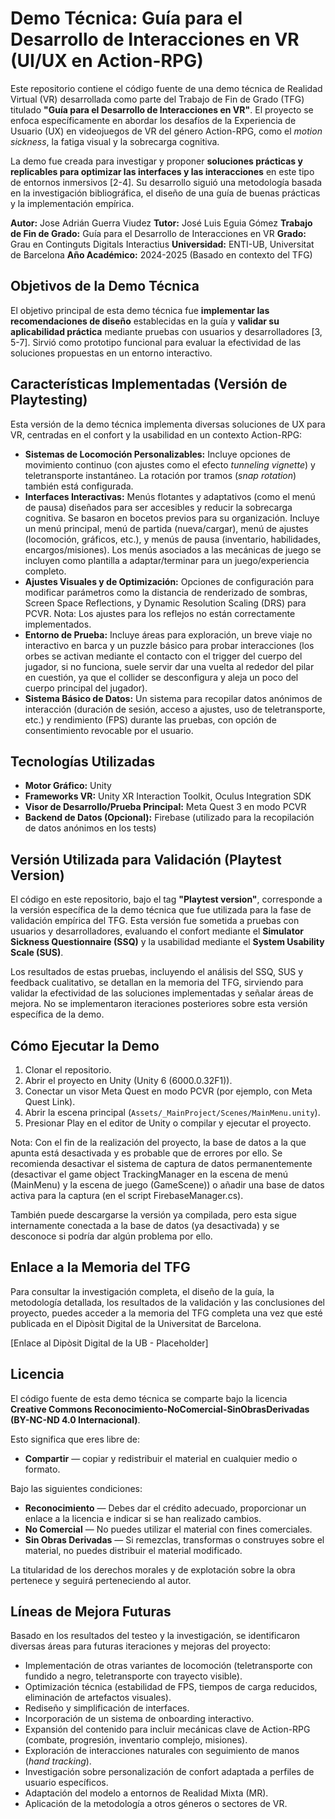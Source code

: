 # Demo Técnica: Guía para el Desarrollo de Interacciones en VR (UI/UX en Action-RPG)

Este repositorio contiene el código fuente de una demo técnica de Realidad Virtual (VR) desarrollada como parte del Trabajo de Fin de Grado (TFG) titulado **"Guía para el Desarrollo de Interacciones en VR"**. El proyecto se enfoca específicamente en abordar los desafíos de la Experiencia de Usuario (UX) en videojuegos de VR del género Action-RPG, como el *motion sickness*, la fatiga visual y la sobrecarga cognitiva.

La demo fue creada para investigar y proponer **soluciones prácticas y replicables para optimizar las interfaces y las interacciones** en este tipo de entornos inmersivos [2-4]. Su desarrollo siguió una metodología basada en la investigación bibliográfica, el diseño de una guía de buenas prácticas y la implementación empírica.

**Autor:** Jose Adrián Guerra Viudez
**Tutor:** José Luis Eguia Gómez
**Trabajo de Fin de Grado:** Guía para el Desarrollo de Interacciones en VR
**Grado:** Grau en Continguts Digitals Interactius
**Universidad:** ENTI-UB, Universitat de Barcelona
**Año Académico:** 2024-2025 (Basado en contexto del TFG)

## Objetivos de la Demo Técnica

El objetivo principal de esta demo técnica fue **implementar las recomendaciones de diseño** establecidas en la guía y **validar su aplicabilidad práctica** mediante pruebas con usuarios y desarrolladores [3, 5-7]. Sirvió como prototipo funcional para evaluar la efectividad de las soluciones propuestas en un entorno interactivo.

## Características Implementadas (Versión de Playtesting)

Esta versión de la demo técnica implementa diversas soluciones de UX para VR, centradas en el confort y la usabilidad en un contexto Action-RPG:

*   **Sistemas de Locomoción Personalizables:** Incluye opciones de movimiento continuo (con ajustes como el efecto *tunneling vignette*) y teletransporte instantáneo. La rotación por tramos (*snap rotation*) también está configurada.
*   **Interfaces Interactivas:** Menús flotantes y adaptativos (como el menú de pausa) diseñados para ser accesibles y reducir la sobrecarga cognitiva. Se basaron en bocetos previos para su organización. Incluye un menú principal, menú de partida (nueva/cargar), menú de ajustes (locomoción, gráficos, etc.), y menús de pausa (inventario, habilidades, encargos/misiones). Los menús asociados a las mecánicas de juego se incluyen como plantilla a adaptar/terminar para un juego/experiencia completo.
*   **Ajustes Visuales y de Optimización:** Opciones de configuración para modificar parámetros como la distancia de renderizado de sombras, Screen Space Reflections, y Dynamic Resolution Scaling (DRS) para PCVR. Nota: Los ajustes para los reflejos no están correctamente implementados.
*   **Entorno de Prueba:** Incluye áreas para exploración, un breve viaje no interactivo en barca y un puzzle básico para probar interacciones (los orbes se activan mediante el contacto con el trigger del cuerpo del jugador, si no funciona, suele servir dar una vuelta al rededor del pilar en cuestión, ya que el collider se desconfigura y aleja un poco del cuerpo principal del jugador).
*   **Sistema Básico de Datos:** Un sistema para recopilar datos anónimos de interacción (duración de sesión, acceso a ajustes, uso de teletransporte, etc.) y rendimiento (FPS) durante las pruebas, con opción de consentimiento revocable por el usuario.

## Tecnologías Utilizadas

*   **Motor Gráfico:** Unity
*   **Frameworks VR:** Unity XR Interaction Toolkit, Oculus Integration SDK
*   **Visor de Desarrollo/Prueba Principal:** Meta Quest 3 en modo PCVR
*   **Backend de Datos (Opcional):** Firebase (utilizado para la recopilación de datos anónimos en los tests)

## Versión Utilizada para Validación (Playtest Version)

El código en este repositorio, bajo el tag **"Playtest version"**, corresponde a la versión específica de la demo técnica que fue utilizada para la fase de validación empírica del TFG. Esta versión fue sometida a pruebas con usuarios y desarrolladores, evaluando el confort mediante el **Simulator Sickness Questionnaire (SSQ)** y la usabilidad mediante el **System Usability Scale (SUS)**.

Los resultados de estas pruebas, incluyendo el análisis del SSQ, SUS y feedback cualitativo, se detallan en la memoria del TFG, sirviendo para validar la efectividad de las soluciones implementadas y señalar áreas de mejora. No se implementaron iteraciones posteriores sobre esta versión específica de la demo.

## Cómo Ejecutar la Demo

1.  Clonar el repositorio.
2.  Abrir el proyecto en Unity (Unity 6 (6000.0.32F1)).
3.  Conectar un visor Meta Quest en modo PCVR (por ejemplo, con Meta Quest Link).
4.  Abrir la escena principal (`Assets/_MainProject/Scenes/MainMenu.unity`).
5.  Presionar Play en el editor de Unity o compilar y ejecutar el proyecto.

Nota: Con el fin de la realización del proyecto, la base de datos a la que apunta está desactivada y es probable que de errores por ello. Se recomienda desactivar el sistema de captura de datos permanentemente (desactivar el game object TrackingManager en la escena de menú (MainMenu) y la escena de juego (GameScene)) o añadir una base de datos activa para la captura (en el script FirebaseManager.cs).

También puede descargarse la versión ya compilada, pero esta sigue internamente conectada a la base de datos (ya desactivada) y se desconoce si podría dar algún problema por ello.

## Enlace a la Memoria del TFG

Para consultar la investigación completa, el diseño de la guía, la metodología detallada, los resultados de la validación y las conclusiones del proyecto, puedes acceder a la memoria del TFG completa una vez que esté publicada en el Dipòsit Digital de la Universitat de Barcelona.

[Enlace al Dipòsit Digital de la UB - Placeholder]

## Licencia

El código fuente de esta demo técnica se comparte bajo la licencia **Creative Commons Reconocimiento-NoComercial-SinObrasDerivadas (BY-NC-ND 4.0 Internacional)**.

Esto significa que eres libre de:
*   **Compartir** — copiar y redistribuir el material en cualquier medio o formato.

Bajo las siguientes condiciones:
*   **Reconocimiento** — Debes dar el crédito adecuado, proporcionar un enlace a la licencia e indicar si se han realizado cambios.
*   **No Comercial** — No puedes utilizar el material con fines comerciales.
*   **Sin Obras Derivadas** — Si remezclas, transformas o construyes sobre el material, no puedes distribuir el material modificado.

La titularidad de los derechos morales y de explotación sobre la obra pertenece y seguirá perteneciendo al autor.

## Líneas de Mejora Futuras

Basado en los resultados del testeo y la investigación, se identificaron diversas áreas para futuras iteraciones y mejoras del proyecto:

*   Implementación de otras variantes de locomoción (teletransporte con fundido a negro, teletransporte con trayecto visible).
*   Optimización técnica (estabilidad de FPS, tiempos de carga reducidos, eliminación de artefactos visuales).
*   Rediseño y simplificación de interfaces.
*   Incorporación de un sistema de onboarding interactivo.
*   Expansión del contenido para incluir mecánicas clave de Action-RPG (combate, progresión, inventario complejo, misiones).
*   Exploración de interacciones naturales con seguimiento de manos (*hand tracking*).
*   Investigación sobre personalización de confort adaptada a perfiles de usuario específicos.
*   Adaptación del modelo a entornos de Realidad Mixta (MR).
*   Aplicación de la metodología a otros géneros o sectores de VR.
